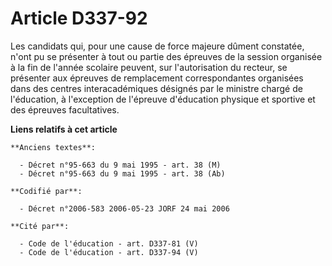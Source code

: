 # Article D337-92

Les candidats qui, pour une cause de force majeure dûment constatée, n'ont pu se présenter à tout ou partie des épreuves de
la session organisée à la fin de l'année scolaire peuvent, sur l'autorisation du recteur, se présenter aux épreuves de
remplacement correspondantes organisées dans des centres interacadémiques désignés par le ministre chargé de l'éducation, à
l'exception de l'épreuve d'éducation physique et sportive et des épreuves facultatives.

**Liens relatifs à cet article**

	**Anciens textes**:

	  - Décret n°95-663 du 9 mai 1995 - art. 38 (M)
	  - Décret n°95-663 du 9 mai 1995 - art. 38 (Ab)

	**Codifié par**:

	  - Décret n°2006-583 2006-05-23 JORF 24 mai 2006

	**Cité par**:

	  - Code de l'éducation - art. D337-81 (V)
	  - Code de l'éducation - art. D337-94 (V)
